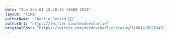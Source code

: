 ```yaml
---
date: "Sun Sep 01 12:40:33 +0000 2019"
layout: "like"
authorName: "Charlie Gerard 🏳️‍🌈"
authorUrl: "https://twitter.com/devdevcharlie"
originalPost: "https://twitter.com/devdevcharlie/status/1168141592634331137"
---
```

